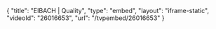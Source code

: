 {
    "title": "EIBACH | Quality",
    "type": "embed",
    "layout": "iframe-static",
    "videoId": "26016653",
    "url": "\/tvpembed\/26016653"
}